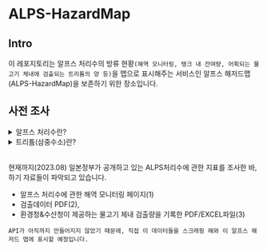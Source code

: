 # ALPS-HazardMap

## Intro
이 레포지토리는 알프스 처리수의 방류 현황`(해역 모니터링, 탱크 내 잔여량, 어획되는 물고기 체내에 검출되는 트리튬의 양 등)`을 맵으로 표시해주는 서비스인 알프스 해저드맵(ALPS-HazardMap)을 보존하기 위한 장소입니다.

## 사전 조사

<details>
<summary>
알프스 처리수란?
</summary>
트리튬 이외의 방사성 물질이 안전에 관한 규제 기준치를 확실하게 밑돌 때까지 다핵종 제거설비 등으로 정화 처리한 물(트리튬을 제외한 공시농도비 총계 1미만)을 ‘ALPS처리수’라고 합니다. 

`(출처 : 도쿄전력 처리수 포탈 사이트) ` <br><br>
쉽게 말해서, 방사성 오염수를 ALPS라고 불리는 필터 장비를 이용해 정화시키고 난 다음 배출되는 물을 ALPS처리수라고 합니다.  
</details>

<details>
<summary>
트리튬(삼중수소)란?
</summary>
수소의 방사성 동위원소이며, 중성자가 2개로 이루어진 반감기가 12.32년인 방사성 물질<br><br>
알프스 처리시설 내에서 제거할 수 없는 방사성 물질로, 현재 해수/어획된 물고기 체내에 검출되는 트리튬 농도로 오염의 정도를 파악하고 있습니다.
</details>
<br>

현재까지(2023.08) 일본정부가 공개하고 있는 ALPS처리수에 관한 지표를 조사한 바, 하기 자료들이 파악되고 있습니다.
- 알프스 처리수에 관한 해역 모니터링 페이지(1)
- 검출데이터 PDF(2), 
- 환경청&수산청이 제공하는 물고기 체내 검출량을 기록한 PDF/EXCEL파일(3)


` API가 아직까지 만들어지지 않았기 때문에, 직접 이 데이터들을 스크래핑 해와 이 알프스 해저드 맵에 표시할 예정입니다. `
